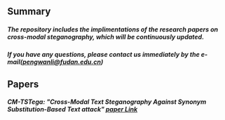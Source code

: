 ## Summary
##### The repository includes the implimentations of the research papers on cross-modal steganography, which will be continuously updated.
##### If you have any questions, please contact us immediately by the e-mail(pengwanli@fudan.edu.cn)

## Papers
##### CM-TSTega: "Cross-Modal Text Steganography Against Synonym Substitution-Based Text attack" [paper Link](https://ieeexplore.ieee.org/abstract/document/10075392)
